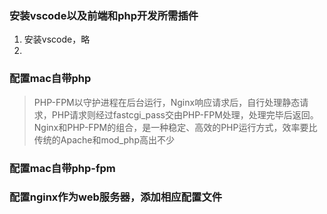 ### 安装vscode以及前端和php开发所需插件
1. 安装vscode，略
2. 
### 配置mac自带php
> PHP-FPM以守护进程在后台运行，Nginx响应请求后，自行处理静态请求，PHP请求则经过fastcgi_pass交由PHP-FPM处理，处理完毕后返回。 Nginx和PHP-FPM的组合，是一种稳定、高效的PHP运行方式，效率要比传统的Apache和mod_php高出不少
### 配置mac自带php-fpm
### 配置nginx作为web服务器，添加相应配置文件
